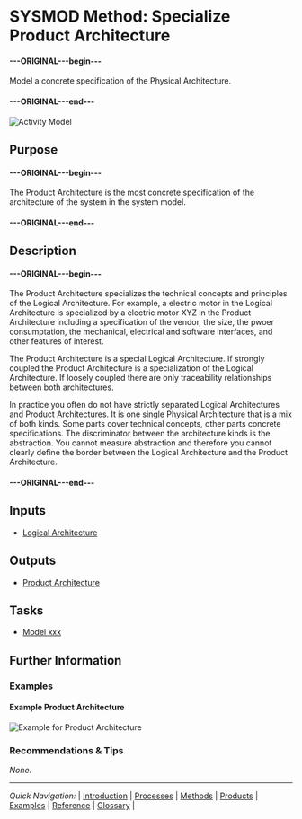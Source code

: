 # SYSMOD Method: Specialize Product Architecture

#### ---ORIGINAL---begin---
Model a concrete specification of the Physical Architecture.
#### ---ORIGINAL---end---

![Activity Model](images/en-iotpml-method-product-architecture.png)


## Purpose

#### ---ORIGINAL---begin---
The Product Architecture is the most concrete specification of the architecture of the system in the system model.
#### ---ORIGINAL---end---


## Description

#### ---ORIGINAL---begin---
The Product Architecture specializes the technical concepts and principles of the Logical Architecture. For example, a electric motor in the Logical Architecture is specialized by a electric motor XYZ in the Product Architecture including a specification of the vendor, the size, the pwoer consumptation, the mechanical, electrical and software interfaces, and other features of interest.

The Product Architecture is a special Logical Architecture. If strongly coupled the Product Architecture is a specialization of the Logical Architecture. If loosely coupled there are only traceability relationships between both architectures.

In practice you often do not have strictly separated Logical Architectures and Product Architectures. It is one single Physical Architecture that is a mix of both kinds. Some parts cover technical concepts, other parts concrete specifications. The discriminator between the architecture kinds is the abstraction. You cannot measure abstraction and therefore you cannot clearly define the border between the Logical Architecture and the Product Architecture.
#### ---ORIGINAL---end---


## Inputs

+ [Logical Architecture](product_logical-architecture.md)


## Outputs

+ [Product Architecture](product_product-architecture.md)


## Tasks

+ [Model xxx](task_xxx.md)


## Further Information

### Examples

#### Example Product Architecture

![Example for Product Architecture](images/en-sysmod-example-productarchitecture-modelview.png)

### Recommendations & Tips

_None._

---
_Quick Navigation:_ | [Introduction](index.md) | [Processes](processes.md) | [Methods](methods.md) | [Products](products.md) | [Examples](examples.md) | [Reference](quick-reference.md) | [Glossary](glossary.md) |
